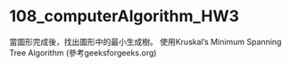 # 108_computerAlgorithm_HW3
當圖形完成後，找出圖形中的最小生成樹。
使用Kruskal’s Minimum Spanning Tree Algorithm
(參考geeksforgeeks.org)
